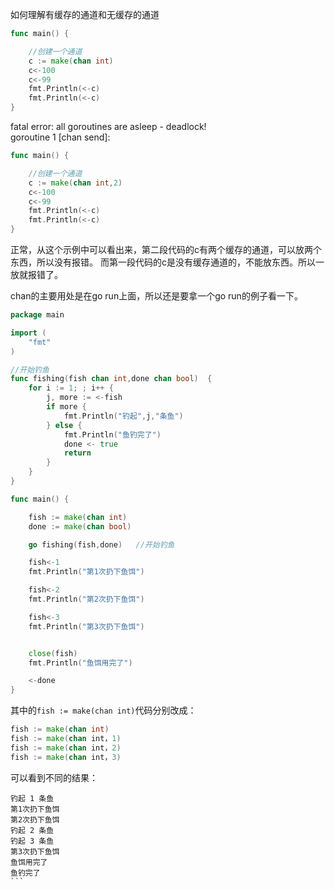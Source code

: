 如何理解有缓存的通道和无缓存的通道  

```go
func main() {

	//创建一个通道
	c := make(chan int)
	c<-100
	c<-99
	fmt.Println(<-c)
	fmt.Println(<-c)
}
```

fatal error: all goroutines are asleep - deadlock!  
goroutine 1 [chan send]:


```go
func main() {

	//创建一个通道
	c := make(chan int,2)
	c<-100
	c<-99
	fmt.Println(<-c)
	fmt.Println(<-c)
}
```
正常，从这个示例中可以看出来，第二段代码的c有两个缓存的通道，可以放两个东西，所以没有报错。
而第一段代码的c是没有缓存通道的，不能放东西。所以一放就报错了。  

chan的主要用处是在go run上面，所以还是要拿一个go run的例子看一下。  

```go
package main

import (
	"fmt"
)

//开始钓鱼
func fishing(fish chan int,done chan bool)  {
	for i := 1; ; i++ {
		j, more := <-fish
		if more {
			fmt.Println("钓起",j,"条鱼")
		} else {
			fmt.Println("鱼钓完了")
			done <- true
			return
		}
	}
}

func main() {

	fish := make(chan int)
	done := make(chan bool)

	go fishing(fish,done)	//开始钓鱼

	fish<-1
	fmt.Println("第1次扔下鱼饵")

	fish<-2
	fmt.Println("第2次扔下鱼饵")

	fish<-3
	fmt.Println("第3次扔下鱼饵")


	close(fish)
	fmt.Println("鱼饵用完了")

	<-done
}
```

其中的`fish := make(chan int)`代码分别改成：  
```go 
fish := make(chan int)
fish := make(chan int，1)
fish := make(chan int，2)
fish := make(chan int，3)
```
可以看到不同的结果：
````fish := make(chan int)
钓起 1 条鱼
第1次扔下鱼饵
第2次扔下鱼饵
钓起 2 条鱼
钓起 3 条鱼
第3次扔下鱼饵
鱼饵用完了
鱼钓完了
```
